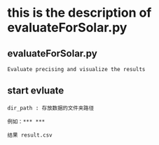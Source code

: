 # this is the description of evaluateForSolar.py

## evaluateForSolar.py
    Evaluate precising and visualize the results

## start evluate
    dir_path : 存放数据的文件夹路径
    
    例如：*** ***

    结果 result.csv
